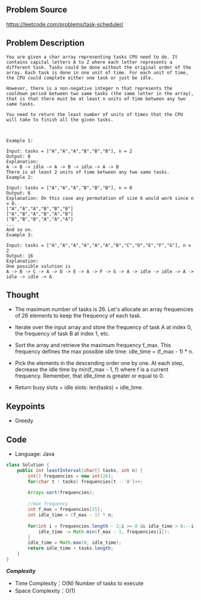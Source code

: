 ## Problem Source
https://leetcode.com/problems/task-scheduler/

## Problem Description
```
You are given a char array representing tasks CPU need to do. It contains capital letters A to Z where each letter represents a different task. Tasks could be done without the original order of the array. Each task is done in one unit of time. For each unit of time, the CPU could complete either one task or just be idle.

However, there is a non-negative integer n that represents the cooldown period between two same tasks (the same letter in the array), that is that there must be at least n units of time between any two same tasks.

You need to return the least number of units of times that the CPU will take to finish all the given tasks.

 

Example 1:

Input: tasks = ["A","A","A","B","B","B"], n = 2
Output: 8
Explanation: 
A -> B -> idle -> A -> B -> idle -> A -> B
There is at least 2 units of time between any two same tasks.
Example 2:

Input: tasks = ["A","A","A","B","B","B"], n = 0
Output: 6
Explanation: On this case any permutation of size 6 would work since n = 0.
["A","A","A","B","B","B"]
["A","B","A","B","A","B"]
["B","B","B","A","A","A"]
...
And so on.
Example 3:

Input: tasks = ["A","A","A","A","A","A","B","C","D","E","F","G"], n = 2
Output: 16
Explanation: 
One possible solution is
A -> B -> C -> A -> D -> E -> A -> F -> G -> A -> idle -> idle -> A -> idle -> idle -> A
```

## Thought
- The maximum number of tasks is 26. Let's allocate an array frequencies of 26 elements to keep the frequency of each task.

- Iterate over the input array and store the frequency of task A at index 0, the frequency of task B at index 1, etc.

- Sort the array and retrieve the maximum frequency f_max. This frequency defines the max possible idle time: idle_time = (f_max - 1) * n.

- Pick the elements in the descending order one by one. At each step, decrease the idle time by min(f_max - 1, f) where f is a current frequency. Remember, that idle_time is greater or equal to 0.

- Return busy slots + idle slots: len(tasks) + idle_time.

## Keypoints
- Greedy


## Code
* Language: Java

```Java
class Solution {
    public int leastInterval(char[] tasks, int n) {
        int[] frequencies = new int[26];
        for(char t : tasks) frequencies[t - 'A']++;
        
        Arrays.sort(frequencies);
        
        //max frequency
        int f_max = frequencies[25];
        int idle_time = (f_max - 1) * n;
        
        for(int i = frequencies.length - 2;i >= 0 && idle_time > 0;--i){
            idle_time -= Math.min(f_max - 1, frequencies[i]);
        }
        idle_time = Math.max(0, idle_time);
        return idle_time + tasks.length;
    }
}
```

***Complexity***

- Time Complexity：O(N) Number of tasks to execute
- Space Complexity：O(1)
